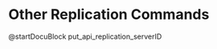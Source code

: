 Other Replication Commands
==========================

<!-- arangod/RestHandler/RestReplicationHandler.cpp -->
@startDocuBlock put_api_replication_serverID
